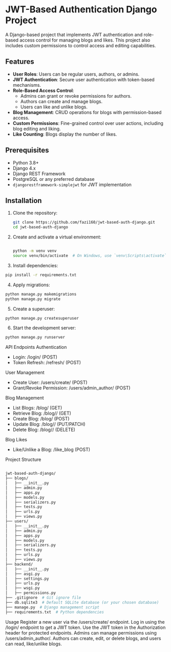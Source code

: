 # JWT-Based Authentication Django Project

A Django-based project that implements JWT authentication and role-based access control for managing blogs and likes. This project also includes custom permissions to control access and editing capabilities.

## Features

- **User Roles**: Users can be regular users, authors, or admins.
- **JWT Authentication**: Secure user authentication with token-based mechanisms.
- **Role-Based Access Control**:
  - Admins can grant or revoke permissions for authors.
  - Authors can create and manage blogs.
  - Users can like and unlike blogs.
- **Blog Management**: CRUD operations for blogs with permission-based access.
- **Custom Permissions**: Fine-grained control over user actions, including blog editing and liking.
- **Like Counting**: Blogs display the number of likes.

## Prerequisites

- Python 3.8+
- Django 4.x
- Django REST Framework
- PostgreSQL or any preferred database
- `djangorestframework-simplejwt` for JWT implementation

## Installation

1. Clone the repository:

   ```bash
   git clone https://github.com/fazi160/jwt-based-auth-django.git
   cd jwt-based-auth-django
   ```
2. Create and activate a virtual environment:

   ```bash

   python -m venv venv
   source venv/bin/activate  # On Windows, use `venv\Scripts\activate`
   ```
3. Install dependencies:

  ```bash
  pip install -r requirements.txt
  ```



4. Apply migrations:

  ```bash
  python manage.py makemigrations
  python manage.py migrate
  ```

5. Create a superuser:

  ```bash
  python manage.py createsuperuser
  ```
6. Start the development server:
  ```bash
  python manage.py runserver
```

API Endpoints
Authentication
* Login: /login/ (POST)
* Token Refresh: /refresh/ (POST)

User Management
* Create User: /users/create/ (POST)
* Grant/Revoke Permission: /users/admin_author/ (POST)
  
Blog Management
* List Blogs: /blog/ (GET)
* Retrieve Blog: /blog/<id>/ (GET)
* Create Blog: /blog/ (POST)
* Update Blog: /blog/<id>/ (PUT/PATCH)
* Delete Blog: /blog/<id>/ (DELETE)
  
Blog Likes
* Like/Unlike a Blog: /like_blog (POST)

Project Structure
```bash

jwt-based-auth-django/
├── blogs/
│   ├── __init__.py
│   ├── admin.py
│   ├── apps.py
│   ├── models.py
│   ├── serializers.py
│   ├── tests.py
│   ├── urls.py
│   ├── views.py
├── users/
│   ├── __init__.py
│   ├── admin.py
│   ├── apps.py
│   ├── models.py
│   ├── serializers.py
│   ├── tests.py
│   ├── urls.py
│   ├── views.py
├── backend/
│   ├── __init__.py
│   ├── asgi.py
│   ├── settings.py
│   ├── urls.py
│   ├── wsgi.py
│   ├── permissions.py
├── .gitignore  # Git ignore file
├── db.sqlite3  # Default SQLite database (or your chosen database)
├── manage.py  # Django management script
├── requirements.txt  # Python dependencies
```

Usage
Register a new user via the /users/create/ endpoint.
Log in using the /login/ endpoint to get a JWT token.
Use the JWT token in the Authorization header for protected endpoints.
Admins can manage permissions using /users/admin_author/.
Authors can create, edit, or delete blogs, and users can read, like/unlike blogs.
